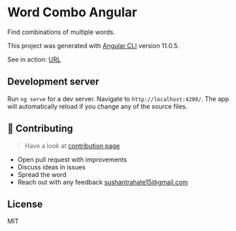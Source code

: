 # Word Combo Angular

Find combinations of multiple words.

This project was generated with [Angular CLI](https://github.com/angular/angular-cli) version 11.0.5.

See in action: [URL](https://sushantrahate.github.io/word-combo-angular/)

## Development server

Run `ng serve` for a dev server. Navigate to `http://localhost:4200/`. The app will automatically reload if you change any of the source files.

## 🙌 Contributing

> Have a look at [contribution page](./CONTRIBUTING.md)

- Open pull request with improvements
- Discuss ideas in issues
- Spread the word
- Reach out with any feedback sushantrahate15@gmail.com

## License

MIT

